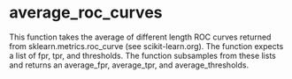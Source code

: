 # average_roc_curves
This function takes the average of different length ROC curves returned from sklearn.metrics.roc_curve (see scikit-learn.org). The function expects a list of fpr, tpr, and thresholds. The function subsamples from these lists and returns an average_fpr, average_tpr, and average_thresholds.

